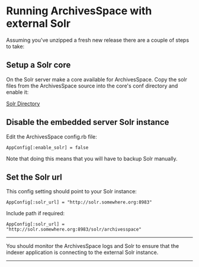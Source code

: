 # Running ArchivesSpace with external Solr

Assuming you've unzipped a fresh new release there are a couple of steps to take:

## Setup a Solr core

On the Solr server make a core available for ArchivesSpace. Copy the solr files from the ArchivesSpace source into the core's conf directory and enable it:

[Solr Directory](https://github.com/archivesspace/archivesspace/tree/master/solr)

## Disable the embedded server Solr instance

Edit the ArchivesSpace config.rb file:

```
AppConfig[:enable_solr] = false
```

Note that doing this means that you will have to backup Solr manually.

## Set the Solr url

This config setting should point to your Solr instance:

```
AppConfig[:solr_url] = "http://solr.somewhere.org:8983"
```

Include path if required:

```
AppConfig[:solr_url] = "http://solr.somewhere.org:8983/solr/archivesspace"
```

---

You should monitor the ArchivesSpace logs and Solr to ensure that the indexer application is connecting to the external Solr instance.

---
